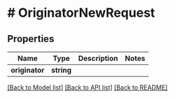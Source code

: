 # # OriginatorNewRequest

## Properties

Name | Type | Description | Notes
------------ | ------------- | ------------- | -------------
**originator** | **string** |  |

[[Back to Model list]](../../README.md#models) [[Back to API list]](../../README.md#endpoints) [[Back to README]](../../README.md)
